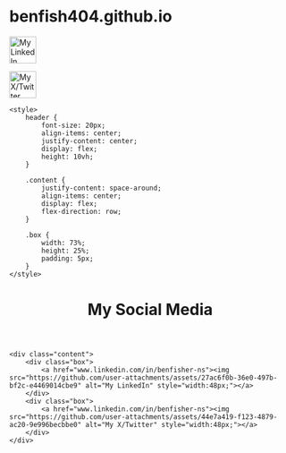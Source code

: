 # benfish404.github.io





<a href="www.linkedin.com/in/benfisher-ns"><img src="https://github.com/user-attachments/assets/27ac6f0b-36e0-497b-bf2c-e4469014cbe9" alt="My LinkedIn" style="width:48px;"></a>

<a href="www.linkedin.com/in/benfisher-ns"><img src="https://github.com/user-attachments/assets/44e7a419-f123-4879-ac20-9e996becbbe0" alt="My X/Twitter" style="width:48px;"></a>



<head>
    <meta charset="UTF-8">
    <meta http-equiv="X-UA-Compatible" 
        content="IE=edge">
    <meta name="viewport" content=
        "width=device-width, initial-scale=1.0">
    <title>test</title>

    <style>
        header {
            font-size: 20px;
            align-items: center;
            justify-content: center;
            display: flex;
            height: 10vh;
        }

        .content {
            justify-content: space-around;
            align-items: center;
            display: flex;
            flex-direction: row;
        }

        .box {
            width: 73%;
            height: 25%;
            padding: 5px;
        }
    </style>
</head>

<body>
    <header>
        <h1> 
            My Social Media
        </h1>
    </header>
    
    <div class="content">
        <div class="box">
            <a href="www.linkedin.com/in/benfisher-ns"><img src="https://github.com/user-attachments/assets/27ac6f0b-36e0-497b-bf2c-e4469014cbe9" alt="My LinkedIn" style="width:48px;"></a>
        </div>
        <div class="box">
            <a href="www.linkedin.com/in/benfisher-ns"><img src="https://github.com/user-attachments/assets/44e7a419-f123-4879-ac20-9e996becbbe0" alt="My X/Twitter" style="width:48px;"></a>
        </div>
    </div>
</body>

